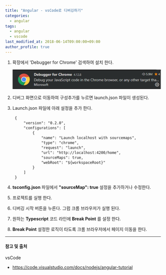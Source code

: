 ```yaml
---
title: "Angular - vsCode로 디버깅하기"
categories: 
  - angular
tags:
  - angular
  - vscode
last_modified_at: 2018-06-14T09:00:00+09:00
author_profile: true
---
```


1. 확장에서 'Debugger for Chrome' 검색하여 설치 한다.

   ![1](/assets/img/posts/angular/debug/1.png)   
2. 디버그 화면으로 이동하여 구성추가를 누르면 launch.json 파일이 생성된다.
3. Launch.json 파일에 아래 설정을 추가 한다.

        {
            "version": "0.2.0",
            "configurations": [
                {
                    "name": "Launch localhost with sourcemaps",
                    "type": "chrome",
                    "request": "launch",
                    "url": "http://localhost:4200/home",
                    "sourceMaps": true,
                    "webRoot": "${workspaceRoot}"
                }
            ]
        }

4. **tsconfig.json** 파일에서 **"sourceMap": true** 설정을 추가하거나 수정한다.
5. 프로젝트를 실행 한다.
6. 디버깅 시작 버튼을 누른다. 그럼 크롬 브라우저가 실행 된다.
7. 원하는 **Typescript** 코드 라인에 **Break Point** 를 설정 한다.
8. **Break Point** 설정한 로직이 타도록 크롬 브라우저에서 페이지 이동을 한다. 

---
#### 참고 및 출처

vsCode
- https://code.visualstudio.com/docs/nodejs/angular-tutorial